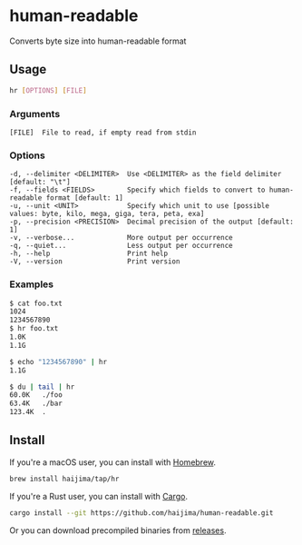 # human-readable

Converts byte size into human-readable format

## Usage

``` bash
hr [OPTIONS] [FILE]
```

### Arguments

```
[FILE]  File to read, if empty read from stdin
```

### Options

```
-d, --delimiter <DELIMITER>  Use <DELIMITER> as the field delimiter [default: "\t"]
-f, --fields <FIELDS>        Specify which fields to convert to human-readable format [default: 1]
-u, --unit <UNIT>            Specify which unit to use [possible values: byte, kilo, mega, giga, tera, peta, exa]
-p, --precision <PRECISION>  Decimal precision of the output [default: 1]
-v, --verbose...             More output per occurrence
-q, --quiet...               Less output per occurrence
-h, --help                   Print help
-V, --version                Print version
```

### Examples

``` bash
$ cat foo.txt
1024
1234567890
$ hr foo.txt
1.0K
1.1G

$ echo "1234567890" | hr
1.1G

$ du | tail | hr
60.0K   ./foo
63.4K   ./bar
123.4K  .
```

## Install

If you're a macOS user, you can install with [Homebrew](https://brew.sh/).

``` bash
brew install haijima/tap/hr
```

If you're a Rust user, you can install with [Cargo](https://doc.rust-lang.org/cargo/).

``` bash
cargo install --git https://github.com/haijima/human-readable.git
```

Or you can download precompiled binaries from [releases](https://github.com/haijima/human-readable/releases).
